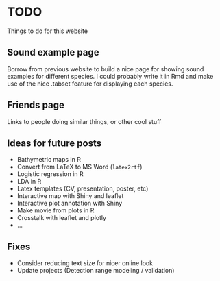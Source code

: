 # TODO
Things to do for this website

## Sound example page
Borrow from previous website to build a nice page for showing sound examples for different species. I could probably write it in Rmd and make use of the nice .tabset feature for displaying each species.

## Friends page
Links to people doing similar things, or other cool stuff

## Ideas for future posts
* Bathymetric maps in R
* Convert from LaTeX to MS Word (`latex2rtf`)
* Logistic regression in R  
* LDA in R  
* Latex templates (CV, presentation, poster, etc)  
* Interactive map with Shiny and leaflet
* Interactive plot annotation with Shiny
* Make movie from plots in R
* Crosstalk with leaflet and plotly
* ...

## Fixes
* Consider reducing text size for nicer online look
* Update projects (Detection range modeling / validation)

